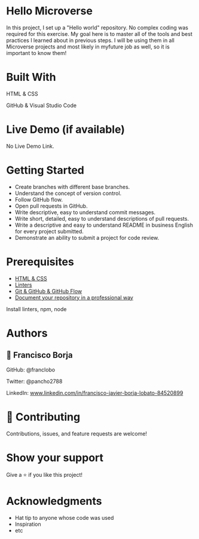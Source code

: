 # Hello Microverse

In this project, I set up a "Hello world" repository. No complex coding was required for this exercise. My goal here is to master all of the tools and best practices I learned about in previous steps. I will be using them in all Microverse projects and most likely in myfuture job as well, so it is important to know them!

# Built With

HTML & CSS

GitHub & Visual Studio Code

# Live Demo (if available)
No Live Demo Link.

# Getting Started

- Create branches with different base branches.
- Understand the concept of version control.
- Follow GitHub flow.
- Open pull requests in GitHub.
- Write descriptive, easy to understand commit messages.
- Write short, detailed, easy to understand descriptions of pull requests.
- Write a descriptive and easy to understand README in business English for every project submitted.
- Demonstrate an ability to submit a project for code review.

# Prerequisites

- [HTML & CSS](https://github.com/microverseinc/linters-config/tree/master/html-css)
- [Linters](https://github.com/microverseinc/curriculum-transversal-skills/blob/main/clean-code/linters.md)
- [Git & GitHub & GitHub Flow](https://github.com/microverseinc/curriculum-transversal-skills/blob/main/git-github/git_github_basics.md)
- [Document your repository in a professional way](https://github.com/microverseinc/curriculum-transversal-skills/blob/main/documentation/clean_repo.md)

Install linters, npm, node

# Authors

## 👤 Francisco Borja

GitHub: @franclobo

Twitter: @pancho2788

LinkedIn: www.linkedin.com/in/francisco-javier-borja-lobato-84520899


# 🤝 Contributing
Contributions, issues, and feature requests are welcome!

# Show your support
Give a ⭐️ if you like this project!

# Acknowledgments
- Hat tip to anyone whose code was used
- Inspiration
- etc

